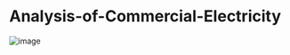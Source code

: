 # Analysis-of-Commercial-Electricity
![image](https://github.com/Spskannan/Analysis-of-Commercial-Electricity/assets/164485552/292d191c-ed46-4150-b4fa-c915f5ccb196)
